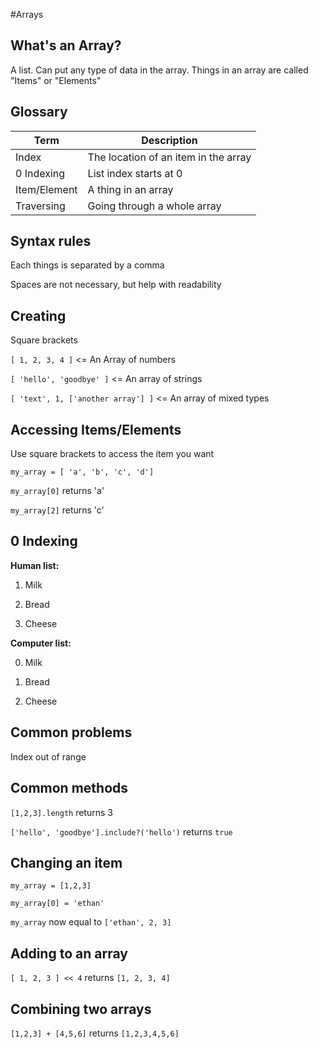 
#Arrays

## What's an Array?
A list.  Can put any type of data in the array.  Things in an array are called "Items" or "Elements"

## Glossary
| Term | Description |
| --- | --- |
| Index | The location of an item in the array |
| 0 Indexing | List index starts at 0 |
| Item/Element | A thing in an array |
| Traversing | Going through a whole array |

## Syntax rules
Each things is separated by a comma

Spaces are not necessary, but help with readability


## Creating
Square brackets

`[ 1, 2, 3, 4 ]`  <= An Array of numbers

`[ 'hello', 'goodbye' ]` <= An array of strings

`[ 'text', 1, ['another array'] ]` <= An array of mixed types


## Accessing Items/Elements
Use square brackets to access the item you want

`my_array = [ 'a', 'b', 'c', 'd']`

`my_array[0]` returns 'a'

`my_array[2]` returns 'c'


## 0 Indexing
**Human list:**

  1) Milk

  2) Bread

  3) Cheese

**Computer list:**

  0) Milk

  1) Bread

  2) Cheese

## Common problems
Index out of range

## Common methods
`[1,2,3].length` returns 3

`['hello', 'goodbye'].include?('hello')` returns `true`


## Changing an item
`my_array = [1,2,3]`

`my_array[0] = 'ethan'`

`my_array` now equal to `['ethan', 2, 3]`


## Adding to an array
`[ 1, 2, 3 ] << 4` returns `[1, 2, 3, 4]`


## Combining two arrays
`[1,2,3] + [4,5,6]` returns `[1,2,3,4,5,6]`









